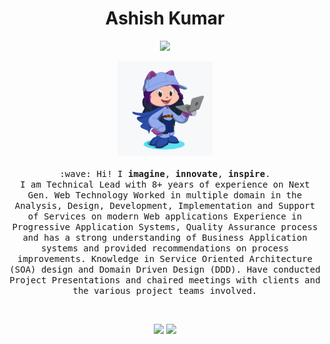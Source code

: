 <!--
**code-with-ashish/code-with-ashish** is a ✨ _special_ ✨ repository because its `README.md` (this file) appears on your GitHub profile.

Here are some ideas to get you started:

- 🔭 I’m currently working on ...
- 🌱 I’m currently learning ...
- 👯 I’m looking to collaborate on ...
- 🤔 I’m looking for help with ...
- 💬 Ask me about ...
- 📫 How to reach me: ...
- 😄 Pronouns: ...
- ⚡ Fun fact: ...
-->
<h1 align="center">Ashish Kumar</h1>
<p align="center">
  <a href="https://twitter.com/ashishu9" target="_blank"><img src="https://img.shields.io/badge/-@ashishu9-1ca0f1?style=flat&labelColor=1ca0f1&logo=twitter&logoColor=white&link=https://twitter.com/ashishu9" width="17%"/></a>
 </a>

  <!-- <a href="https://medium.com/@ashishu9/" target="_blank"><img src="https://img.shields.io/badge/-@ashishu9-000000?style=flat&labelColor=black&logo=Medium&link=https://medium.com/@ashishu9/" width="16%"/></a> -->

  <!-- <a href="https://www.linkedin.com/in/iashish-kumar/" target="_blank"><img src="https://img.shields.io/badge/-Ashish Kumar-blue?style=flat&logo=Linkedin&logoColor=white&link=https://www.linkedin.com/in/iashish-kumar/" width="13.5%"/></a> -->

</p>


<p align="center">
  <img src="https://github.com/code-with-ashish/code-with-ashish/blob/main/octa.png" width="30%">
  <br><br>
  <samp>
    :wave: Hi! I <b>imagine</b>, <b>innovate</b>, <b>inspire</b>.
    <br>I am Technical Lead with 8+ years of experience on Next Gen. Web Technology Worked in multiple domain in the Analysis, Design, Development, Implementation and Support of Services on modern Web applications Experience in Progressive Application Systems, Quality Assurance process and has a strong understanding of Business Application systems and provided recommendations on process improvements. Knowledge in Service Oriented Architecture (SOA) design and Domain Driven Design (DDD). Have conducted Project Presentations and chaired meetings with clients and the various project teams involved.<br>
  </samp>
</p>

<br>

<p align = "center">
  <img src = "https://github-readme-stats.vercel.app/api?username=code-with-ashish&show_icons=true&line_height=27">
  <img src = "https://github-readme-stats.vercel.app/api/top-langs/?username=code-with-ashish&hide=CSS,HTML">
</p>
